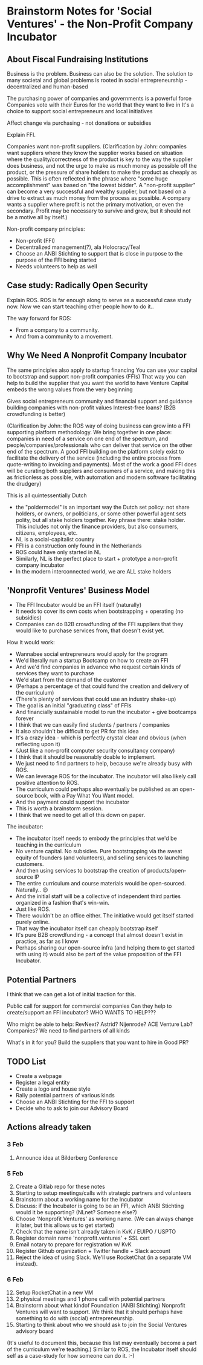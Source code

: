 # Brainstorm Notes for 'Social Ventures' - the Non-Profit Company Incubator

## About Fiscal Fundraising Institutions

Business is the problem.  Business can also be the solution.
The solution to many societal and global problems is rooted in social entrepreneurship - decentralized and human-based

The purchasing power of companies and governments is a powerful force
Companies vote with their Euros for the world that they want to live in
It's a choice to support social entrepreneurs and local initiatives

Affect change via purchasing - not donations or subsidies

Explain FFI. 

Companies want non-profit suppliers.
(Clarification by John: companies want suppliers where 
they know the supplier works based on situation where the quality/correctness of
the product is key to the way the supplier does business, and not the urge to 
make as much money as possible off the product, or the pressure of share holders
to make the product as cheaply as possible. This is often reflected in the phrase
where "some huge accomplishment" was based on "the lowest bidder". A "non-profit 
supplier" can become a very successful and wealthy supplier, but not based on a 
drive to extract as much money from the process as possible. A company wants a 
supplier where profit is not the primary motivation, or even the secondary. 
Profit may be necessary to survive and grow, but it should not be a motive all 
by itself.)

Non-profit company principles:
- Non-profit (FFI)
- Decentralized management(?), ala Holocracy/Teal
- Choose an ANBI Stichting to support that is close in purpose to the purpose of the FFI being started
- Needs volunteers to help as well

## Case study: Radically Open Security

Explain ROS.
ROS is far enough along to serve as a successful case study now. Now we can start teaching other people how to do it..

The way forward for ROS:
- From a company to a community.
- And from a community to a movement. 

## Why We Need A Nonprofit Company Incubator

The same principles also apply to startup financing
You can use your capital to bootstrap and support non-profit companies (FFIs)
That way you can help to build the supplier that you want the world to have
Venture Capital embeds the wrong values from the very beginning

Gives social entrepreneurs community and financial support and guidance building companies with non-profit values
Interest-free loans?   (B2B crowdfunding is better)

(Clarification by John: the ROS way of doing business can grow into a FFI supporting platform methodology. 
We bring together in one place: companies in need of a service on one end of the 
spectrum, and people/companies/professionals who can deliver that service on the 
other end of the spectrum. A good FFI building on the platform solely exist to 
facilitate the delivery of the service (including the entire process from 
quote-writing to invoicing and payments).  Most of the work a good FFI does will be curating both suppliers and consumers of 
a service, and making this as frictionless as possible, with automation and modern 
software facilitating the drudgery) 

This is all quintessentially Dutch
- the "poldermodel" is an important way the Dutch set policy: not share holders, or owners, or politicians, or 
some other powerful agent sets polity, but all stake holders together. Key phrase there: stake holder. 
This includes not only the finance providers, but also consumers, citizens, employees, etc.
- NL is a social-capitalist country
- FFI is a construction only found in the Netherlands
- ROS could have only started in NL
- Similarly, NL is the perfect place to start + prototype a non-profit company incubator
- In the modern interconnected world, we are ALL stake holders


## 'Nonprofit Ventures' Business Model

- The FFI Incubator would be an FFI itself (naturally)
- It needs to cover its own costs when bootstrapping + operating (no subsidies)
- Companies can do B2B crowdfunding of the FFI suppliers that they would like to purchase services from, that doesn't exist yet.

How it would work:
- Wannabee social entrepreneurs would apply for the program
- We'd literally run a startup Bootcamp on how to create an FFI 
- And we'd find companies in advance who request certain kinds of services they want to purchase
- We'd start from the demand of the customer
- (Perhaps a percentage of that could fund the creation and delivery of the curriculum) 
- (There's plenty of services that could use an industry shake-up) 
- The goal is an initial "graduating class" of FFIs
- And financially sustainable model to run the incubator + give bootcamps forever 
- I think that we can easily find students / partners / companies 
- It also shouldn't be difficult to get PR for this idea
- It's a crazy idea - which is perfectly crystal clear and obvious (when reflecting upon it)
- (Just like a non-profit computer security consultancy company)
- I think that it should be reasonably doable to implement. 
- We just need to find partners to help, because we're already busy with ROS.
- We can leverage ROS for the incubator.  The incubator will also likely call positive attention to ROS.
- The curriculum could perhaps also eventually be published as an open-source book, with a Pay What You Want model.
- And the payment could support the incubator 
- This is worth a brainstorm session.
- I think that we need to get all of this down on paper. 

The incubator:
- The incubator itself needs to embody the principles that we'd be teaching in the curriculum
- No venture capital. No subsidies. Pure bootstrapping via the sweat equity of founders (and volunteers), and selling services to launching customers.
- And then using services to bootstrap the creation of products/open-source IP
- The entire curriculum and course materials would be open-sourced. Naturally.. 😉
- And the initial staff will be a collective of independent third parties organized in a fashion that's win-win.
- Just like ROS. 
- There wouldn't be an office either.  The initiative would get itself started purely online.
- That way the incubator itself can cheaply bootstrap itself
- It's pure B2B crowdfunding - a concept that almost doesn't exist in practice, as far as I know 
- Perhaps sharing our open-source infra (and helping them to get started with using it) would also be part of the value proposition of the FFI Incubator.

## Potential Partners

I think that we can get a lot of initial traction for this.

Public call for support for commercial companies
Can they help to create/support an FFI incubator?
WHO WANTS TO HELP???

Who might be able to help: RevNext?  Astrid?  Nijenrode?  ACE Venture Lab?  Companies?
We need to find partners of all kinds

What's in it for you?
Build the suppliers that you want to hire in
Good PR?


## TODO List

- Create a webpage 
- Register a legal entity
- Create a logo and house style
- Rally potential partners of various kinds
- Choose an ANBI Stichting for the FFI to support
- Decide who to ask to join our Advisory Board

## Actions already taken

### 3 Feb
1. Announce idea at Bilderberg Conference
### 5 Feb
2. Create a Gitlab repo for these notes
3. Starting to setup meetings/calls with strategic partners and volunteers
4. Brainstorm about a working name for the Incubator
5. Discuss: if the Incubator is going to be an FFI, which ANBI Stichting would it be supporting?  (NLnet?  Someone else?)
6. Choose 'Nonprofit Ventures' as working name.  (We can always change it later, but this allows us to get started)
7. Check that the name isn't already taken in KvK / EUIPO / USPTO
8. Register domain name 'nonprofit.ventures' + SSL cert
9. Email notary to prepare for registration w/ KvK
10. Register Github organization + Twitter handle + Slack account
11. Reject the idea of using Slack.  We'll use RocketChat (in a separate VM instead).
### 6 Feb
12. Setup RocketChat in a new VM
13. 2 physical meetings and 1 phone call with potential partners
14. Brainstorm about what kindof Foundation (ANBI Stichting) Nonprofit Ventures will want to support.  We think that it should perhaps have something to do with (social) entrepreneurship.
15. Starting to think about who we should ask to join the Social Ventures advisory board

(It's useful to document this, because this list may eventually become a part of the curriculum we're teaching.)  Similar to ROS, the Incubator itself should self as a case-study for how someone can do it.   :-)
